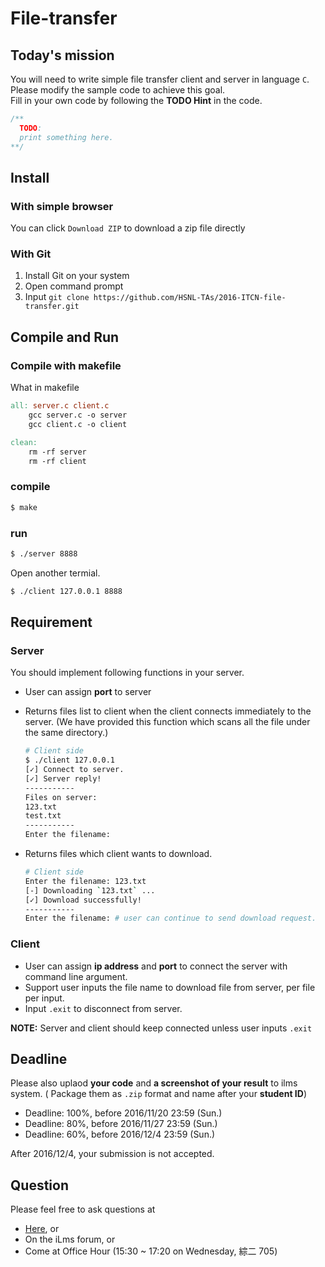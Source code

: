 # File-transfer
## Today's mission

You will need to write simple file transfer client and server in language `C`.  
Please modify the sample code to achieve this goal.  
Fill in your own code by following the **TODO Hint** in the code.  

```c
/**
  TODO:
  print something here.
**/
```

## Install
### With simple browser

You can click `Download ZIP` to download a zip file directly

### With Git
1. Install Git on your system
2. Open command prompt
3. Input `git clone https://github.com/HSNL-TAs/2016-ITCN-file-transfer.git`

## Compile and Run
### Compile with makefile
What in makefile
```makefile
all: server.c client.c
	gcc server.c -o server
	gcc client.c -o client

clean:
	rm -rf server
	rm -rf client
```

### compile  
```sh
$ make
```

### run
```sh
$ ./server 8888
```
Open another termial.
```sh
$ ./client 127.0.0.1 8888
```

## Requirement
### Server
You should implement following functions in your server.

- User can assign **port** to server
- Returns files list to client when the client connects immediately to the server. (We have provided this function which scans all the file under the same directory.)  

	```sh
	# Client side
	$ ./client 127.0.0.1
	[✓] Connect to server.
	[✓] Server reply!
	-----------
	Files on server:
	123.txt
	test.txt
	-----------
	Enter the filename:
	```

- Returns files which client wants to download.

	```sh
	# Client side
	Enter the filename: 123.txt
	[-] Downloading `123.txt` ...
	[✓] Download successfully!
	-----------
	Enter the filename: # user can continue to send download request.
	```

### Client
- User can assign **ip address** and **port** to connect the server with command line argument.
- Support user inputs the file name to download file from server, per file per input.
- Input `.exit` to disconnect from server.

**NOTE:** Server and client should keep connected unless user inputs `.exit`

## Deadline
Please also uplaod **your code** and **a screenshot of your result** to ilms system.
( Package them as `.zip` format and name after your **student ID**)

- Deadline: 100%, before 2016/11/20 23:59 (Sun.)
- Deadline: 80%, before 2016/11/27 23:59 (Sun.)
- Deadline: 60%, before 2016/12/4 23:59 (Sun.)

After 2016/12/4, your submission is not accepted.

## Question
Please feel free to ask questions at
- [Here](https://github.com/HSNL-TAs/2016-ITCN-file-transfer/issues), or
- On the iLms forum, or
- Come at Office Hour (15:30 ~ 17:20 on Wednesday, 綜二 705)
